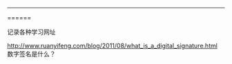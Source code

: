------
======

记录各种学习网址

http://www.ruanyifeng.com/blog/2011/08/what_is_a_digital_signature.html   数字签名是什么？

